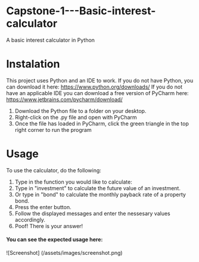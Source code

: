 # Capstone-1---Basic-interest-calculator
A basic interest calculator in Python 


# Instalation

This project uses Python and an IDE to work.
If you do not have Python, you can download it here: https://www.python.org/downloads/
If you do not have an applicable IDE you can download a free version of PyCharm here: https://www.jetbrains.com/pycharm/download/

1. Download the Python file to a folder on your desktop.
2. Right-click on the .py file and open with PyCharm 
3. Once the file has loaded in PyCharm, click the green triangle in the top right corner to run the program

# Usage

To use the calculator, do the following:
1. Type in the function you would like to calculate:
  1. Type in "investment" to calculate the future value of an investment.
  2. Or type in "bond" to calculate the monthly payback rate of a property bond.
  3. Press the enter button.
2. Follow the displayed messages and enter the nessesary values accordingly.
3. Poof! There is your answer!

#### You can see the expected usage here:
![Screenshot] (/assets/images/screenshot.png)

